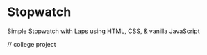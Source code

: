 # Stopwatch
Simple Stopwatch with Laps using HTML, CSS, &amp; vanilla JavaScript


// college project
